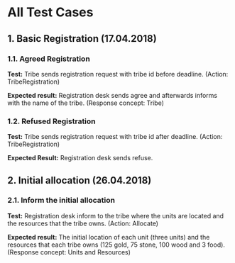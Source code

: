 # All Test Cases
## 1. Basic Registration (17.04.2018)
### 1.1. Agreed Registration
   **Test:** Tribe sends registration request with tribe id before deadline. (Action: TribeRegistration)
   
   **Expected result:** Registration desk sends agree and afterwards informs with the name of the tribe. (Response concept: Tribe)
### 1.2. Refused Registration
   **Test:** Tribe sends registration request with tribe id after deadline. (Action: TribeRegistration)

   **Expected Result:** Registration desk sends refuse.
## 2. Initial allocation (26.04.2018)
### 2.1. Inform the initial allocation 
   **Test:** Registration desk inform to the tribe where the units are located and the resources that the tribe owns. (Action: Allocate)
   
   **Expected result:** The initial location of each unit (three units) and the resources that each tribe owns (125 gold, 75 stone, 100 wood and 3 food). (Response concept: Units and Resources)

